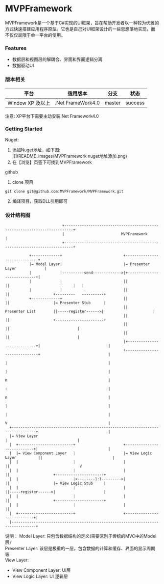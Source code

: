# MVPFramework
MVPFramework是一个基于C#实现的UI框架，旨在帮助开发者以一种较为优雅的方式快速搭建应用程序原型。它也是自己对UI框架设计的一些思想落地实现，而不仅仅局限于单一平台的使用。

### Features
 - 数据层和视图层的解耦合、界面和界面逻辑分离
 - 数据驱动UI

### 版本相关
|       平台       |      适用版本      |   分支   |  状态   |
| --------------- | ----------------- | -------- | ------- |
| Window XP 及以上 | .Net FrameWork4.0 | master | success |

注意: XP平台下需要主动安装.Net Framework4.0

### Getting Started
Nuget:
1. 添加Nuget地址，如下图:  
![](README_images/MVPFramework nuget地址添加.png)
2. 在【浏览】页签下可找到MVPFramework

github  
1. clone 项目
```
git clone git@github.com:MVPFramework/MVPFramework.git
```
2. 编译项目，获取DLL引用即可

### 设计结构图
                              +--------------------------------------------------------------------------+                              
                              |                          MVPFramework                                    |                              
                              +--------------------------------------------------------------------------+                              
                                                                                                                                        
               +-------------+                            +------------------------------+                                              
               |= Model Layer|                            |= Presenter Layer             |                                              
               |             |----------send------------->|+----------------------------+|                                              
               |             |                            ||                            ||                             |   |            
               |             |                            ||                            ||                    +---------   ----------+  
               +-------------+                            ||                            ||                    |= Presenter Stub      |  
                                                          ||      Presenter List        ||-----register------>|                      |  
                                                          ||                            ||                    +----------------------+  
                                                          ||                            ||                               |              
                                                          ||                            ||                               |              
                                                          |+----------------------------+|                               |              
                                                          +------------------------------+                               |              
                                                                          |                                              |              
                                                                          |                                              |              
                                                                          n                                              |              
                                                                          :                                              |              
                                                                          n                                              |              
                                                                          |                                              |              
                                                                          |                                              |              
                                                                          V                                              |              
      +---------------------------------------------------------------------------------+                                |              
      |= View Layer                                                                     |                                |              
      |  +-------------------------+                      +----------------------------+|                                |              
      |  |= View Component Layer   |                      |= View Logic Layer          ||                                |              
      |  |                         |                      |                            ||                                V              
      |  |                         |                      |                            ||                    +----------------------+   
      |  |                         |<--------1:1--------->|                            ||                    |= View Logic Stub     |   
      |  |                         |                      |                            ||-----register------>|                      |   
      |  |                         |                      |                            ||                    +----------------------+   
      |  |                         |                      |                            ||                                               
      |  +-------------------------+                      +----------------------------+|                                               
      |---------------------------------------------------------------------------------+                                               

说明：
Model Layer: 只包含数据结构的定义(需要区别于传统的MVC中的Model层)  
Presenter Layer: 该层是极重的一层，包含数据的计算和缓存、界面的显示周期等  
View Layer:  
- View Component Layer: UI层  
- View Logic Layer: UI 逻辑层

